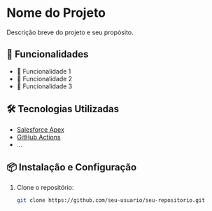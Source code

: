 # Nome do Projeto

Descrição breve do projeto e seu propósito.

## 🚀 Funcionalidades

- 📌 Funcionalidade 1
- 📌 Funcionalidade 2
- 📌 Funcionalidade 3

## 🛠️ Tecnologias Utilizadas

- [Salesforce Apex](https://developer.salesforce.com/)
- [GitHub Actions](https://docs.github.com/en/actions)
- ...

## 📦 Instalação e Configuração

1. Clone o repositório:
   ```sh
   git clone https://github.com/seu-usuario/seu-repositorio.git
